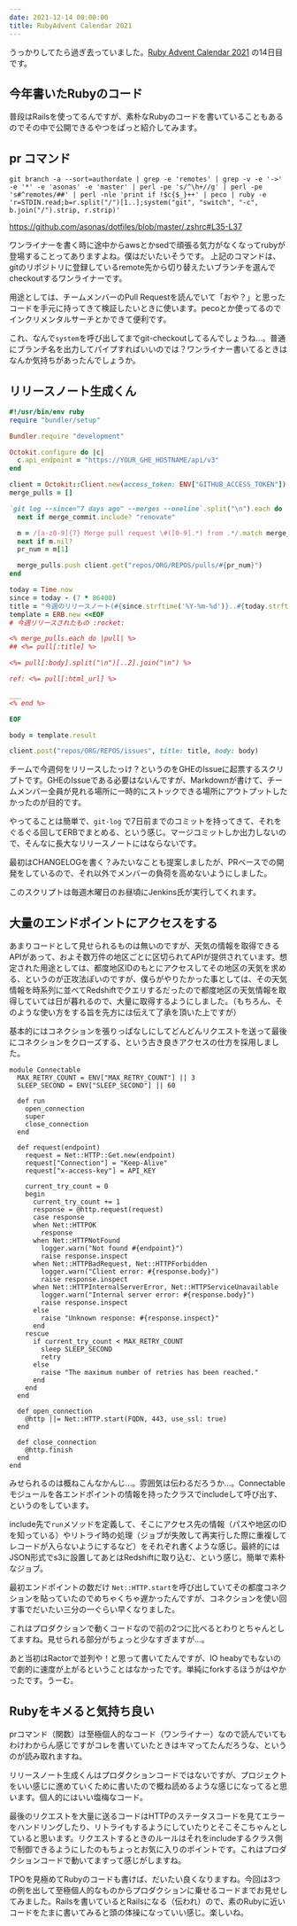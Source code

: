 ```yaml
---
date: 2021-12-14 00:00:00
title: RubyAdvent Calendar 2021
---
```

うっかりしてたら過ぎ去っていました。[Ruby Advent Calendar 2021](https://qiita.com/advent-calendar/2021/ruby) の14日目です。

## 今年書いたRubyのコード

普段はRailsを使ってるんですが、素朴なRubyのコードを書いていることもあるのでその中で公開できるやつをぱっと紹介してみます。

## pr コマンド

```
git branch -a --sort=authordate | grep -e 'remotes' | grep -v -e '->' -e '*' -e 'asonas' -e 'master' | perl -pe 's/^\h+//g' | perl -pe 's#^remotes/##' | perl -nle 'print if !$c{$_}++' | peco | ruby -e 'r=STDIN.read;b=r.split("/")[1..];system("git", "switch", "-c", b.join("/").strip, r.strip)'
```

https://github.com/asonas/dotfiles/blob/master/.zshrc#L35-L37

ワンライナーを書く時に途中からawsとかsedで頑張る気力がなくなってrubyが登場することってありますよね。僕はだいたいそうです。
上記のコマンドは、gitのリポジトリに登録しているremote先から切り替えたいブランチを選んでcheckoutするワンライナーです。

用途としては、チームメンバーのPull Requestを読んでいて「おや？」と思ったコードを手元に持ってきて検証したいときに使います。pecoとか使ってるのでインクリメンタルサーチとかできて便利です。

これ、なんで`system`を呼び出してまでgit-checkoutしてるんでしょうね...。普通にブランチ名を出力してパイプすればいいのでは？ワンライナー書いてるときはなんか気持ちがあったんでしょうか。

## リリースノート生成くん

``` ruby
#!/usr/bin/env ruby
require "bundler/setup"

Bundler.require "development"

Octokit.configure do |c|
  c.api_endpoint = "https://YOUR_GHE_HOSTNAME/api/v3"
end

client = Octokit::Client.new(access_token: ENV["GITHUB_ACCESS_TOKEN"])
merge_pulls = []

`git log --since="7 days ago" --merges --oneline`.split("\n").each do |merge_commit|
  next if merge_commit.include? "renovate"

  m = /[a-z0-9]{7} Merge pull request \#([0-9].*) from .*/.match merge_commit
  next if m.nil?
  pr_num = m[1]

  merge_pulls.push client.get("repos/ORG/REPOS/pulls/#{pr_num}")
end

today = Time.now
since = today - (7 * 86400)
title = "今週のリリースノート(#{since.strftime('%Y-%m-%d')}..#{today.strftime('%Y-%m-%d')})"
template = ERB.new <<EOF
# 今週リリースされたもの :rocket:

<% merge_pulls.each do |pull| %>
## <%= pull[:title] %>

<%= pull[:body].split("\n")[..2].join("\n") %>

ref: <%= pull[:html_url] %>

___
<% end %>

EOF

body = template.result

client.post("repos/ORG/REPOS/issues", title: title, body: body)
```

チームで今週何をリリースしたっけ？というのをGHEのIssueに起票するスクリプトです。GHEのIssueである必要はないんですが、Markdownが書けて、チームメンバー全員が見れる場所に一時的にストックできる場所にアウトプットしたかったのが目的です。

やってることは簡単で、`git-log` で7日前までのコミットを持ってきて、それをぐるぐる回してERBでまとめる、という感じ。マージコミットしか出力しないので、そんなに長大なリリースノートにはならないです。

最初はCHANGELOGを書く？みたいなことも提案しましたが、PRベースでの開発をしているので、それ以外でメンバーの負荷を高めないようにしました。

このスクリプトは毎週木曜日のお昼頃にJenkins氏が実行してくれます。

## 大量のエンドポイントにアクセスをする

あまりコードとして見せられるものは無いのですが、天気の情報を取得できるAPIがあって、およそ数万件の地区ごとに区切られてAPIが提供されています。想定された用途としては、都度地区IDのもとにアクセスしてその地区の天気を求める、というのが正攻法ぽいのですが、僕らがやりたかった事としては、その天気情報を時系列に並べてRedshiftでクエリするだったので都度地区の天気情報を取得していては日が暮れるので、大量に取得するようにしました。（もちろん、そのような使い方をする旨を先方には伝えて了承を頂いた上ですが）

基本的にはコネクションを張りっぱなしにしてどんどんリクエストを送って最後にコネクションをクローズする、という古き良きアクセスの仕方を採用しました。

```
module Connectable
  MAX_RETRY_COUNT = ENV["MAX_RETRY_COUNT"] || 3
  SLEEP_SECOND = ENV["SLEEP_SECOND"] || 60

  def run
    open_connection
    super
    close_connection
  end

  def request(endpoint)
    request = Net::HTTP::Get.new(endpoint)
    request["Connection"] = "Keep-Alive"
    request["x-access-key"] = API_KEY

    current_try_count = 0
    begin
      current_try_count += 1
      response = @http.request(request)
      case response
      when Net::HTTPOK
        response
      when Net::HTTPNotFound
        logger.warn("Not found #{endpoint}")
        raise response.inspect
      when Net::HTTPBadRequest, Net::HTTPForbidden
        logger.warn("Client error: #{response.body}")
        raise response.inspect
      when Net::HTTPInternalServerError, Net::HTTPServiceUnavailable
        logger.warn("Internal server error: #{response.body}")
        raise response.inspect
      else
        raise "Unknown response: #{response.inspect}"
      end
    rescue
      if current_try_count < MAX_RETRY_COUNT
        sleep SLEEP_SECOND
        retry
      else
        raise "The maximum number of retries has been reached."
      end
    end
  end

  def open_connection
    @http ||= Net::HTTP.start(FQDN, 443, use_ssl: true)
  end

  def close_connection
    @http.finish
  end
end
```

みせられるのは概ねこんなかんじ...。雰囲気は伝わるだろうか...。Connectableモジュールを各エンドポイントの情報を持ったクラスでincludeして呼び出す、というのをしています。

include先で`run`メソッドを定義して、そこにアクセス先の情報（パスや地区のIDを知っている）やリトライ時の処理（ジョブが失敗して再実行した際に重複してレコードが入らないようにするなど）をそれぞれ書くような感じ。最終的にはJSON形式でs3に設置してあとはRedshiftに取り込む、という感じ。簡単で素朴なジョブ。

最初エンドポイントの数だけ `Net::HTTP.start`を呼び出していてその都度コネクションを貼っていたのでめちゃくちゃ遅かったんですが、コネクションを使い回す事でだいたい三分の一ぐらい早くなりました。

これはプロダクションで動くコードなので前の2つに比べるとわりとちゃんとしてますね。見せられる部分がちょっと少なすぎますが...。

あと当初はRactorで並列や！と思って書いてたんですが、IO heabyでもないので劇的に速度が上がるということはなかったです。単純にforkするほうがはやかったです。うーむ。

## Rubyをキメると気持ち良い

prコマンド（関数）は至極個人的なコード（ワンライナー）なので読んでいてもわけわからん感じですがコレを書いていたときはキマってたんだろうな、というのが読み取れますね。

リリースノート生成くんはプロダクションコードではないですが、プロジェクトをいい感じに進めていくために書いたので概ね読めるような感じになってると思います。個人的にはいい塩梅なコード。

最後のリクエストを大量に送るコードはHTTPのステータスコードを見てエラーをハンドリングしたり、リトライもするようにしていたりとそこそこちゃんとしていると思います。リクエストするときのルールはそれをincludeするクラス側で制御できるようにしたのもちょっとお気に入りのポイントです。これはプロダクションコードで動いてますって感じがしますね。

TPOを見極めてRubyのコードも書けば、だいたい良くなりますね。今回は3つの例を出して至極個人的なものからプロダクションに乗せるコードまでお見せしてみました。Railsを書いているとRailsになる（伝われ）ので、素のRubyに近いコードをたまに書いてみると頭の体操になっていい感じ。楽しいね。

